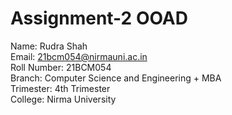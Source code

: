 # Assignment-2 OOAD

Name: Rudra Shah<br>
Email: 21bcm054@nirmauni.ac.in<br>
Roll Number: 21BCM054<br>
Branch: Computer Science and Engineering + MBA<br>
Trimester: 4th Trimester<br>
College: Nirma University<br>